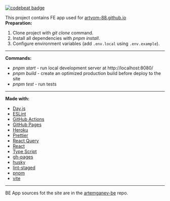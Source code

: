 [![codebeat badge](https://codebeat.co/badges/dd98a6ea-1863-4ddc-ac08-53922563ca20)](https://codebeat.co/projects/github-com-artyom-88-artyom-88-github-io-develop)
 
 This project contains FE app used for [artyom-88.github.io](https://artyom-88.github.io/)  
**Preparation:**
1. Clone project with *git clone* command.
2. Install all dependencies with *pnpm install*.
3. Configure environment variables (add `.env.local` using `.env.example`).
- - - -
**Commands:**
* *pnpm start* - run local development server at http://localhost:8080/
* *pnpm build* - create an optimized production build before deploy to the site
* *pnpm test* - run tests 
- - - -
**Made with:**
* [Day.js](https://day.js.org)
* [ESLint](https://eslint.org)
* [GitHub Actions](https://docs.github.com/en/actions)
* [GitHub Pages](https://pages.github.com)
* [Heroku](https://www.heroku.com)
* [Prettier](https://prettier.io)
* [React Query](https://tanstack.com/query/v3/)
* [React](https://reactjs.org)
* [Type Script](https://www.typescriptlang.org)
* [gh-pages](https://github.com/tschaub/gh-pages)
* [husky](https://github.com/typicode/husky)
* [lint-staged](https://github.com/okonet/lint-staged)
* [pnpm](https://pnpm.io)
* [vite](https://vitejs.dev)
- - - -
BE App sources fot the site are in the [artemganev-be](https://github.com/artyom-88/artemganev-be) repo.
